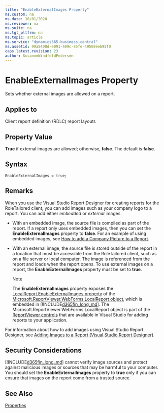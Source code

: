 ```yaml
---
title: "EnableExternalImages Property"
ms.custom: na
ms.date: 10/01/2020
ms.reviewer: na
ms.suite: na
ms.tgt_pltfrm: na
ms.topic: article
ms.service: "dynamics365-business-central"
ms.assetid: 90a5408d-e091-409c-85fe-49508eeb92f0
caps.latest.revision: 23
author: SusanneWindfeldPedersen
---
```


 

# EnableExternalImages Property
Sets whether external images are allowed on a report.  
  
## Applies to  
 Client report definition (RDLC) report layouts  
  
## Property Value  
 **True** if external images are allowed; otherwise, **false**. The default is **false**.  

## Syntax
```
EnableExternalImages = true;
```
 
## Remarks  
 When you use the Visual Studio Report Designer for creating reports for the RoleTailored client, you can add images such as your company logo to a report. You can add either *embedded* or *external* images.  
  
-   With an embedded image, the source file is compiled as part of the report. If a report only uses embedded images, then you can set the **EnableExternalImages** property to **false**. For an example of using embedded images, see [How to add a Company Picture to a Report](https://go.microsoft.com/fwlink/?LinkID=184213&clcid=0x409).  
  
-   With an external image, the source file is stored outside of the report in a location that must be accessible from the RoleTailored client, such as on a file server or local computer. The image is referenced from the report and loads when the report opens. To use external images on a report, the **EnableExternalImages** property must be set to **true**.  
  
    > [!NOTE]  
    >  The **EnableExternalImages** property exposes the [LocalReport.EnableExternalImages property](https://go.microsoft.com/fwlink/?LinkId=222522&clcid=0x409) of the [Microsoft.ReportViewer.WebForms.LocalReport object](https://go.microsoft.com/fwlink/?LinkID=222521&clcid=0x409), which is embedded in [!INCLUDE[d365fin_long_md](../includes/d365fin_long_md.md)]. The Microsoft.ReportViewer.WebForms.LocalReport object is part of the [ReportViewer controls](https://go.microsoft.com/fwlink/?LinkID=222518&clcid=0x409) that are available in Visual Studio for adding reports to your application.  
  
   <!-- //NAV
    > [!IMPORTANT]  
    >  To display an external image in the [!INCLUDE[nav_web](includes/nav_web_md.md)] or, if the network uses a proxy, then you have to configure the client to bypass the proxy. To do this, you modify the web.config file of the website that is running the [!INCLUDE[nav_web_server](includes/nav_web_server_md.md)]. For more information, see [Adding Images to a Report \(Visual Studio Report Designer\)](https://go.microsoft.com/fwlink/?LinkID=262389).  
 --> 
 For information about how to add images using Visual Studio Report Designer, see [Adding Images to a Report (Visual Studio Report Designer)](https://go.microsoft.com/fwlink/?LinkID=184562&clcid=0x409).  
  
## Security Considerations  
 [!INCLUDE[d365fin_long_md](../includes/d365fin_long_md.md)] cannot verify image sources and protect against malicious images or sources that may be harmful to your computer. You should set the **EnableExternalImages** property to **true** only if you can ensure that images on the report come from a trusted source.  
  
## See Also  
 [Properties](devenv-properties.md)   
  <!--[Designing Reports](Designing-Reports.md)   
 [Configuring the Business Central Web Server](configure-web-server.md) -->